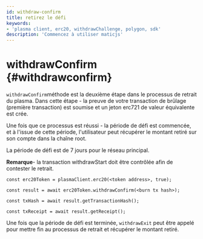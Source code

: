 ```yaml
---
id: withdraw-confirm
title: retirez le défi
keywords:
- 'plasma client, erc20, withdrawChallenge, polygon, sdk'
description: 'Commencez à utiliser maticjs'
---
```


# withdrawConfirm {#withdrawconfirm}

`withdrawConfirm`méthode est la deuxième étape dans le processus de retrait du plasma. Dans cette étape - la preuve de votre transaction de brûlage (première transaction) est soumise et un jeton erc721 de valeur équivalente est crée.

Une fois que ce processus est réussi - la période de défi est commencée, et à l'issue de cette période, l'utilisateur peut récupérer le montant retiré sur son compte dans la chaîne root.

La période de défi est de 7 jours pour le réseau principal.

**Remarque**- la transaction withdrawStart doit être contrôlée afin de contester le retrait.

```
const erc20Token = plasmaClient.erc20(<token address>, true);

const result = await erc20Token.withdrawConfirm(<burn tx hash>);

const txHash = await result.getTransactionHash();

const txReceipt = await result.getReceipt();

```

Une fois que la période de défi est terminée, `withdrawExit` peut être appelé pour mettre fin au processus de retrait et récupérer le montant retiré.
